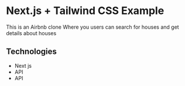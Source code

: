 # Next.js + Tailwind CSS Example

This is an Airbnb clone Where you users can search for houses and get details about houses

## Technologies

- Next js
- API
- API

